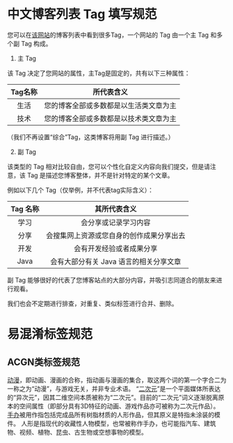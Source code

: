 # 中文博客列表 Tag 填写规范

您可以在[该网站](https://zhblogs.ohyee.cc/)的博客列表中看到很多Tag，一个网站的 Tag 由一个主 Tag 和多个副 Tag 构成。

1. 主 Tag

该 Tag 决定了您网站的属性，主Tag是固定的，共有以下三种属性：

| Tag名称 | 所代表含义 |
| :--: | :--: |
| 生活 | 您的博客全部或多数都是以生活类文章为主 |
| 技术 | 您的博客全部或多数都是以技术类文章为主 |

（我们不再设置“综合”Tag，这类博客将用副 Tag 进行描述。）
 
 2. 副 Tag

该类型的 Tag 相对比较自由，您可以个性化自定义内容向我们提交，但是请注意，该 Tag 是描述您博客整体，并不是针对特定的某个文章。

例如以下几个 Tag（仅举例，并不代表tag实际含义）：

| Tag 名称 | 其所代表含义 |
| :--: | :--: |
| 学习 | 会分享或记录学习内容 |
| 分享 | 会搜集网上资源或您自身的创作成果分享出去 |
| 开发 | 会有开发经验或者成果分享 |
| Java | 会有大部分有关 Java 语言的相关分享文章 |

副 Tag 能够很好的代表了您博客站点的大部分内容，并吸引志同道合的朋友来进行观看。

我们也会不定期进行排查，对重复、类似标签进行合并、删除。

# 易混淆标签规范
## ACGN类标签规范
[动漫](https://zhblogs.ohyee.cc/?page=1&search=&tags=%E5%8A%A8%E6%BC%AB&tab=blog_list)，即动画、漫画的合称，指动画与漫画的集合，取这两个词的第一个字合二为一称之为“动漫”，与游戏无关，并非专业术语。
“[二次元](https://zhblogs.ohyee.cc/?page=1&search=&tags=%E4%BA%8C%E6%AC%A1%E5%85%83&tab=blog_list)”是一个平面媒体所表达的“异次元”，因其二维空间本质被称为“二次元”。目前的“二次元”词义逐渐脱离原本的空间属性（即部分具有3D特征的动画、游戏作品亦可被称为二次元作品）。
[手办](https://zhblogs.ohyee.cc/?page=1&search=&tags=%E6%89%8B%E5%8A%9E&tab=blog_list)被用作指包括完成品所有树脂材质的人形作品，但其原义是特指未涂装的模件。
人形是指现代的收藏性人物模型，也常被称作手办，也可能指汽车、建筑物、视频、植物、昆虫、古生物或空想事物的模型。
